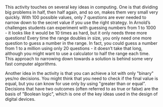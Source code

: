 This activity touches on several key ideas in computing.
One is that dividing big problems in half, then half again, and so on, makes them very small very quickly.
With 100 possible values, only 7 questions are ever needed to narrow down to the secret value if you use the right strategy.
In Arnold’s challenges students can experiment with guessing numbers from 1 to 1000 - it looks like it would be 10 times as hard, but it only needs three more questions!
Every time the range doubles in size, you only need one more question to guess a number in the range.
In fact, you could guess a number from 1 to a million using only 20 questions - it doesn’t take that long, although you might want to use a calculator to half the range each time.
This approach to narrowing down towards a solution is behind some very fast computer algorithms.

Another idea in the activity is that you can achieve a lot with only "binary" yes/no decisions.
You might think that you need to check if the final value is equal, but you can know for use only by using "greater than or equal".
Decisions that have two outcomes (often referred to as true or false) are the basis of "Boolean logic", which is one of the key ideas used in the design of digital devices.
